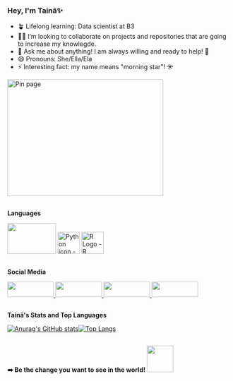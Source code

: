 ### Hey, I'm Tainã✨

- 🪴 Lifelong learning: Data scientist at B3
- 🤝🏾 I’m looking to collaborate on projects and repositories that are going to increase my knowlegde.
- 💬 Ask me about anything! I am always willing and ready to help! 💖
- 😄 Pronouns: She/Ella/Ela
- ⚡ Interesting fact: my name means "morning star"! ☀️

<img src="https://i.pinimg.com/originals/91/05/55/910555cea7b1830348618ea362e3c46b.gif" jsaction="" class="sFlh5c FyHeAf iPVvYb" style="max-width: 500px; height: 265px; margin: 0px; width: 353px;" alt="Pin page" jsname="kn3ccd" />

##
 
<b>Languages</b> 

 <img height="70" width="110" src="https://cdn.jsdelivr.net/gh/devicons/devicon/icons/java/java-original-wordmark.svg" />  <img height="50" width="50" src="https://cdn3.iconfinder.com/data/icons/logos-and-brands-adobe/512/267_Python-512.png" srcset="https://cdn3.iconfinder.com/data/icons/logos-and-brands-adobe/512/267_Python-1024.png 2x" alt="Python icon - Free download on Iconfinder" class="d-block mx-auto" margin="5px" /> <img height="50" width="50" margin="5px" src="https://banner2.cleanpng.com/20181126/abl/kisspng-scalable-vector-graphics-cran-statgraphics-rnn-vitor-c-5bfbd66c032b81.781736061543231084013.jpg" jsaction="" class="sFlh5c FyHeAf iPVvYb" alt="R Logo - R Programming Language Logo - CleanPNG / KissPNG" jsname="kn3ccd" aria-hidden="false" />
 
 
## 
 
 <b>Social Media</b>
 
 <a href="https://discordapp.com/users/774408558438907945/" target="_blank"><img height="35" width="105" src="https://img.shields.io/badge/Discord-7289DA?style=for-the-badge&logo=discord&logoColor=white" > </a> 
 <a href="https://www.linkedin.com/in/tainaxsp/" target="_blank"><img height="35" width="105" src="https://img.shields.io/badge/LinkedIn-0077B5?style=for-the-badge&logo=linkedin&logoColor=white" /> </a>
 <a href="https://mail.google.com/mail/u/?authuser=tainaxavier.corp@gmail.com" target="_blank"><img height="35" width="105" src="https://img.shields.io/badge/Gmail-D14836?style=for-the-badge&logo=gmail&logoColor=white" /> </a>
  <a href="https://wa.me/<5511912715003>" target="_blank"><img height="35" width="105" src="https://img.shields.io/badge/WhatsApp-25D366?style=for-the-badge&logo=whatsapp&logoColor=white" /> </a>
 
##          
          








<b>Tainã's Stats and Top Languages</b>

[![Anurag's GitHub stats](https://github-readme-stats.vercel.app/api?username=taaixsp&theme=midnight-purple&show_icons=true)](https://github.com/anuraghazra/github-readme-stats)[![Top Langs](https://github-readme-stats.vercel.app/api/top-langs/?username=taaixsp&theme=midnight-purple&show_icons=true)](https://github.com/anuraghazra/github-readme-stats)


##

<b> ➡️ Be the change you want to see in the world! </b> <img src="https://media.giphy.com/media/LnQjpWaON8nhr21vNW/giphy.gif" width="60">
